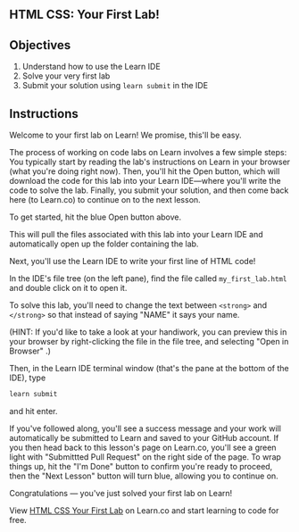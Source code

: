 HTML CSS: Your First Lab!
---

## Objectives

1. Understand how to use the Learn IDE
2. Solve your very first lab
3. Submit your solution using `learn submit` in the IDE

## Instructions

Welcome to your first lab on Learn! We promise, this'll be easy.

The process of working on code labs on Learn involves a few simple steps: You typically start by reading the lab's instructions on Learn in your browser (what you're doing right now). Then, you'll hit the Open button, which will download the code for this lab into your Learn IDE—where you'll write the code to solve the lab. Finally, you submit your solution, and then come back here (to Learn.co) to continue on to the next lesson.

To get started, hit the blue Open button above.

This will pull the files associated with this lab into your Learn IDE and automatically open up the folder containing the lab.

Next, you'll use the Learn IDE to write your first line of HTML code!

In the IDE's file tree (on the left pane), find the file called `my_first_lab.html` and double click on it to open it.

To solve this lab, you'll need to change the text between `<strong>` and `</strong>` so that instead of saying "NAME" it says your name.

(HINT: If you'd like to take a look at your handiwork, you can preview this in your browser by right-clicking the file in the file tree, and selecting "Open in Browser" .)

Then, in the Learn IDE terminal window (that's the pane at the bottom of the IDE), type

``` bash
learn submit
```

and hit enter.

If you've followed along, you'll see a success message and your work will automatically be submitted to Learn and saved to your GitHub account. If you then head back to this lesson's page on Learn.co, you'll see a green light with "Submittted Pull Request" on the right side of the page. To wrap things up, hit the "I'm Done" button to confirm you're ready to proceed, then the "Next Lesson" button will turn blue, allowing you to continue on.

Congratulations — you've just solved your first lab on Learn!

<p class='util--hide'>View <a href='https://learn.co/lessons/html-css-your-first-lab'>HTML CSS Your First Lab</a> on Learn.co and start learning to code for free.</p>
